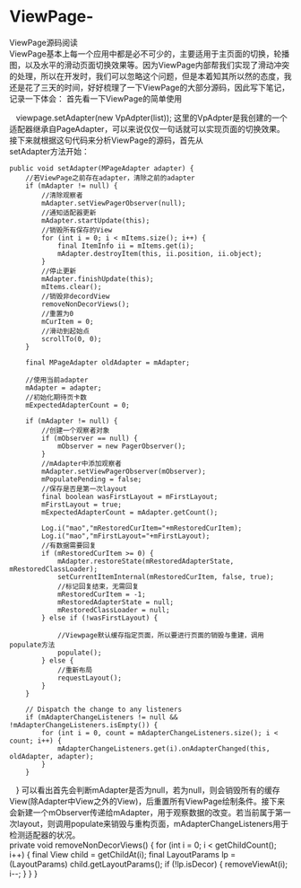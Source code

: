 # ViewPage-
ViewPage源码阅读  
ViewPage基本上每一个应用中都是必不可少的，主要适用于主页面的切换，轮播图，以及水平的滑动页面切换效果等。因为ViewPage内部帮我们实现了滑动冲突的处理，所以在开发时，我们可以忽略这个问题，但是本着知其所以然的态度，我还是花了三天的时间，好好梳理了一下ViewPage的大部分源码，因此写下笔记，记录一下体会：
首先看一下ViewPage的简单使用
    
    viewpage.setAdapter(new VpAdpter(list));
这里的VpAdpter是我创建的一个适配器继承自PageAdapter，可以来说仅仅一句话就可以实现页面的切换效果。接下来就根据这句代码来分析ViewPage的源码，首先从  
setAdapter方法开始：
    
    public void setAdapter(MPageAdapter adapter) {
        //若ViewPage之前存在adapter，清除之前的adapter
        if (mAdapter != null) {
            //清除观察者
            mAdapter.setViewPagerObserver(null);
            //通知适配器更新
            mAdapter.startUpdate(this);
            //销毁所有保存的View
            for (int i = 0; i < mItems.size(); i++) {
                final ItemInfo ii = mItems.get(i);
                mAdapter.destroyItem(this, ii.position, ii.object);
            }
            //停止更新
            mAdapter.finishUpdate(this);
            mItems.clear();
            //销毁非decordView
            removeNonDecorViews();
            //重置为0
            mCurItem = 0;
            //滑动到起始点
            scrollTo(0, 0);
        }

        final MPageAdapter oldAdapter = mAdapter;

        //使用当前adapter
        mAdapter = adapter;
        //初始化期待页卡数
        mExpectedAdapterCount = 0;

        if (mAdapter != null) {
            //创建一个观察者对象
            if (mObserver == null) {
                mObserver = new PagerObserver();
            }
            //mAdapter中添加观察者
            mAdapter.setViewPagerObserver(mObserver);
            mPopulatePending = false;
            //保存是否是第一次layout
            final boolean wasFirstLayout = mFirstLayout;
            mFirstLayout = true;
            mExpectedAdapterCount = mAdapter.getCount();

            Log.i("mao","mRestoredCurItem="+mRestoredCurItem);
            Log.i("mao","mFirstLayout="+mFirstLayout);
            //有数据需要回复
            if (mRestoredCurItem >= 0) {
                mAdapter.restoreState(mRestoredAdapterState, mRestoredClassLoader);
                setCurrentItemInternal(mRestoredCurItem, false, true);
                //标记回复结束，无需回复
                mRestoredCurItem = -1;
                mRestoredAdapterState = null;
                mRestoredClassLoader = null;
            } else if (!wasFirstLayout) {

                //Viewpage默认缓存指定页面，所以要进行页面的销毁与重建，调用populate方法
                populate();
            } else {
                //重新布局
                requestLayout();
            }
        }

        // Dispatch the change to any listeners
        if (mAdapterChangeListeners != null && !mAdapterChangeListeners.isEmpty()) {
            for (int i = 0, count = mAdapterChangeListeners.size(); i < count; i++) {
                mAdapterChangeListeners.get(i).onAdapterChanged(this, oldAdapter, adapter);
            }
        }
    }
可以看出首先会判断mAdapter是否为null，若为null，则会销毁所有的缓存View(除Adapter中View之外的View)，后重置所有ViewPage绘制条件。接下来会新建一个mObserver传递给mAdapter，用于观察数据的改变。若当前属于第一次layout，则调用populate来销毁与重构页面，mAdapterChangeListeners用于检测适配器的状况。  
    private void removeNonDecorViews() {
        for (int i = 0; i < getChildCount(); i++) {
            final View child = getChildAt(i);
            final LayoutParams lp = (LayoutParams) child.getLayoutParams();
            if (!lp.isDecor) {
                removeViewAt(i);
                i--;
            }
        }
    }
